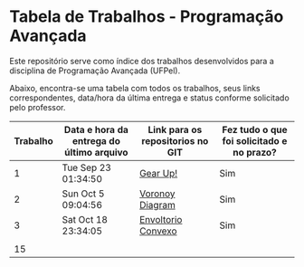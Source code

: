 # Tabela de Trabalhos - Programação Avançada

Este repositório serve como índice dos trabalhos desenvolvidos para a disciplina de Programação Avançada (UFPel).

Abaixo, encontra-se uma tabela com todos os trabalhos, seus links correspondentes, data/hora da última entrega e status conforme solicitado pelo professor.

| Trabalho | Data e hora da entrega do último arquivo | Link para os repositorios no GIT | Fez tudo o que foi solicitado e no prazo? |
|----------|-----------------------------------------|---------------------------------------------------------------------|-------------------------------------------|
| 1        | Tue Sep 23 01:34:50                     | [Gear Up!](https://github.com/kerwald/Gear-Up)                      | Sim                                       |
| 2        | Sun Oct 5 09:04:56                      | [Voronoy Diagram](https://github.com/kerwald/voronoi-diagram)       | Sim                                       |
| 3        | Sat Oct 18 23:34:05                     | [Envoltorio Convexo](https://github.com/kerwald/envoltoria-convexa) | Sim                                       |                            
|          |                                         |                                                                     |                                           |
| 15       |                                         |                                                                     |                                           |

